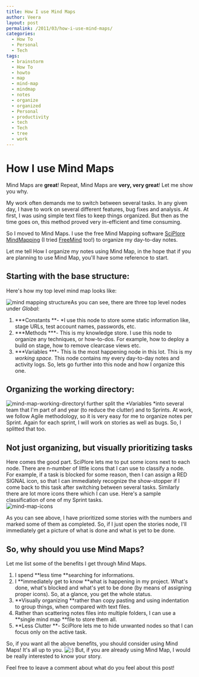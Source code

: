 ```yaml
---
title: How I use Mind Maps
author: Veera
layout: post
permalink: /2011/03/how-i-use-mind-maps/
categories:
  - How To
  - Personal
  - Tech
tags:
  - brainstorm
  - How To
  - howto
  - map
  - mind-map
  - mindmap
  - notes
  - organize
  - organized
  - Personal
  - productivity
  - tech
  - Tech
  - tree
  - work
---
```

# How I use Mind Maps

Mind Maps are **great**! Repeat, Mind Maps are **very, very great**! Let me show you why.

My work often demands me to switch between several tasks. In any given day, I have to work on several different features, bug fixes and analysis. At first, I was using simple text files to keep things organized. But then as the time goes on, this method proved very in-efficient and time consuming.

So I moved to Mind Maps. I use the free Mind Mapping software [SciPlore MindMapping][1] (I tried [FreeMind][2] too!) to organize my day-to-day notes.

 [1]: http://www.sciplore.org/software/sciplore_mindmapping/
 [2]: http://freemind.sourceforge.net/

Let me tell How I organize my notes using Mind Map, in the hope that if you are planning to use Mind Map, you'll have some reference to start.

## Starting with the base structure:

Here's how my top level mind map looks like:

![mind mapping structure ][3]As you can see, there are three top level nodes under *Global*:

 [3]: http://veerasundar.com/img/2011/03/mind-map-1.png "mind-map-1"

1.  ***Constants **- *I use this node to store some static information like, stage URLs, test account names, passwords, etc.
2.  ***Methods ***- This is my knowledge store. I use this node to organize any techniques, or how-to-dos. For example, how to deploy a build on stage, how to remove clearcase views etc.
3.  ***Variables ***- This is the most happening node in this lot. This is my *working space.* This node contains my every day-to-day notes and activity logs. So, lets go further into this node and how I organize this one.

## Organizing the working directory:

![mind-map-working-directory][4]I further split the *Variables *into several team that I'm part of and year (to reduce the clutter) and to Sprints. At work, we follow Agile methodology, so it is very easy for me to organize notes per Sprint. Again for each sprint, I will work on stories as well as bugs. So, I splitted that too.

 [4]: http://veerasundar.com/img/2011/03/mind-map-working-directory.png "mind-map-working-directory"

## Not just organizing, but visually prioritizing tasks

Here comes the good part. SciPlore lets me to put some icons next to each node. There are n-number of little icons that I can use to classify a node. For example, if a task is blocked for some reason, then I can assign a RED SIGNAL icon, so that I can immediately recognize the show-stopper if I come back to this task after switching between several tasks. Similarly there are lot more icons there which I can use. Here's a sample classification of one of my Sprint tasks.  
![mind-map-icons][5]

 [5]: http://veerasundar.com/img/2011/03/mind-map-icons.png "mind-map-icons"

As you can see above, I have prioritized some stories with the numbers and marked some of them as completed. So, if I just open the stories node, I'll immediately get a picture of what is done and what is yet to be done.

## So, why should you use Mind Maps?

Let me list some of the benefits I get through Mind Maps.

1.  I spend **less time **searching for informations.
2.  I **immediately get to know **what is happening in my project. What's done, what's blocked and what's yet to be done (by means of assigning proper icons). So, at a glance, you get the whole status.
3.  **Visually organizing **rather than copy pasting and using indentation to group things, when compared with text files.
4.  Rather than scattering notes files into multiple folders, I can use a **single mind map **file to store them all.
5.  **Less Clutter **- SciPlore lets me to hide unwanted nodes so that I can focus only on the active task.

So, if you want all the above benefits, you should consider using Mind Maps! It's all up to you. ![:)][6] But, if you are already using Mind Map, I would be really interested to know your story.

 [6]: http://veerasundar.com/blog/wp-includes/images/smilies/icon_smile.gif

Feel free to leave a comment about what do you feel about this post!